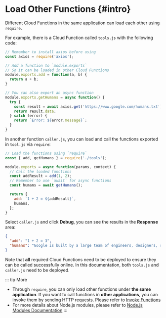 # Load Other Functions {#intro}

Different Cloud Functions in the same application can load each other using `require`.

For example, there is a Cloud Function called `tools.js` with the following code:

```js
// Remember to install axios before using
const axios = require('axios');

// Add a function to `module.exports`
// So it can be loaded in other Cloud Functions
module.exports.add = function(a, b) {
  return a + b;
}

// You can also export an async function
module.exports.getHumans = async function() {
  try {
    const result = await axios.get('https://www.google.com/humans.txt');
    return result.data;
  } catch (error) {
    return `Error: ${error.message}`;
  }
}
```

In another function `caller.js`, you can load and call the functions exported in `tool.js` via `require`:

```js
// Load the functions using `require`
const { add, getHumans } = require('./tools');

module.exports = async function(params, context) {
  // Call the loaded functions
  const addResult = add(1, 2);
  // Remember to use `await` for async functions
  const humans = await getHumans();

  return {
    add: `1 + 2 = ${addResult}`,
    humans,
  };
}
```

Select `caller.js` and click **Debug**, you can see the results in the **Response** area:

```json
{
  "add": "1 + 2 = 3",
  "humans": "Google is built by a large team of engineers, designers, researchers, robots, and others in many different sites across the globe. It is updated continuously, and built with more tools and technologies than we can shake a stick at. If you'd like to help us out, see careers.google.com.\n"
}
```

Note that **all** required Cloud Functions need to be deployed to ensure they can be called successfully online. In this documentation, both `tools.js` and `caller.js` need to be deployed.

::: tip More
- Through `require`, you can only load other functions under **the same application**. If you want to call functions in **other applications**, you can invoke them by sending HTTP requests. Please refer to [Invoke Functions](/guide/functions/invoke)
- For more details about Node.js modules, please refer to [Node.js Modules Documentation](https://nodejs.org/api/modules)
:::
